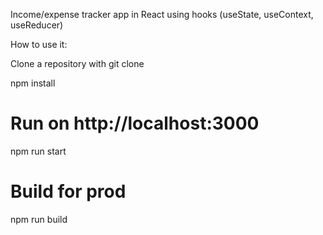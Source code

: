 
Income/expense tracker app in React using hooks (useState, useContext, useReducer) 



How to use it:

Clone a repository with git clone <url>

npm install

# Run on http://localhost:3000
npm run start

# Build for prod
npm run build


